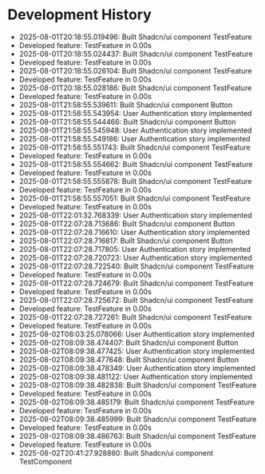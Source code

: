 # Development History

- 2025-08-01T20:18:55.019496: Built Shadcn/ui component TestFeature
- Developed feature: TestFeature in 0.00s
- 2025-08-01T20:18:55.024437: Built Shadcn/ui component TestFeature
- Developed feature: TestFeature in 0.00s
- 2025-08-01T20:18:55.026104: Built Shadcn/ui component TestFeature
- Developed feature: TestFeature in 0.00s
- 2025-08-01T20:18:55.028186: Built Shadcn/ui component TestFeature
- Developed feature: TestFeature in 0.00s
- 2025-08-01T21:58:55.539611: Built Shadcn/ui component Button
- 2025-08-01T21:58:55.543954: User Authentication story implemented
- 2025-08-01T21:58:55.544466: Built Shadcn/ui component Button
- 2025-08-01T21:58:55.545948: User Authentication story implemented
- 2025-08-01T21:58:55.549186: User Authentication story implemented
- 2025-08-01T21:58:55.551743: Built Shadcn/ui component TestFeature
- Developed feature: TestFeature in 0.00s
- 2025-08-01T21:58:55.554662: Built Shadcn/ui component TestFeature
- Developed feature: TestFeature in 0.00s
- 2025-08-01T21:58:55.555878: Built Shadcn/ui component TestFeature
- Developed feature: TestFeature in 0.00s
- 2025-08-01T21:58:55.557051: Built Shadcn/ui component TestFeature
- Developed feature: TestFeature in 0.00s
- 2025-08-01T22:01:32.768339: User Authentication story implemented
- 2025-08-01T22:07:28.713686: Built Shadcn/ui component Button
- 2025-08-01T22:07:28.716610: User Authentication story implemented
- 2025-08-01T22:07:28.716817: Built Shadcn/ui component Button
- 2025-08-01T22:07:28.717805: User Authentication story implemented
- 2025-08-01T22:07:28.720723: User Authentication story implemented
- 2025-08-01T22:07:28.722540: Built Shadcn/ui component TestFeature
- Developed feature: TestFeature in 0.00s
- 2025-08-01T22:07:28.724679: Built Shadcn/ui component TestFeature
- Developed feature: TestFeature in 0.00s
- 2025-08-01T22:07:28.725672: Built Shadcn/ui component TestFeature
- Developed feature: TestFeature in 0.00s
- 2025-08-01T22:07:28.727261: Built Shadcn/ui component TestFeature
- Developed feature: TestFeature in 0.00s
- 2025-08-02T08:03:25.078066: User Authentication story implemented
- 2025-08-02T08:09:38.474407: Built Shadcn/ui component Button
- 2025-08-02T08:09:38.477425: User Authentication story implemented
- 2025-08-02T08:09:38.477648: Built Shadcn/ui component Button
- 2025-08-02T08:09:38.478349: User Authentication story implemented
- 2025-08-02T08:09:38.481122: User Authentication story implemented
- 2025-08-02T08:09:38.482838: Built Shadcn/ui component TestFeature
- Developed feature: TestFeature in 0.00s
- 2025-08-02T08:09:38.485179: Built Shadcn/ui component TestFeature
- Developed feature: TestFeature in 0.00s
- 2025-08-02T08:09:38.485999: Built Shadcn/ui component TestFeature
- Developed feature: TestFeature in 0.00s
- 2025-08-02T08:09:38.486763: Built Shadcn/ui component TestFeature
- Developed feature: TestFeature in 0.00s
- 2025-08-02T20:41:27.928860: Built Shadcn/ui component TestComponent
